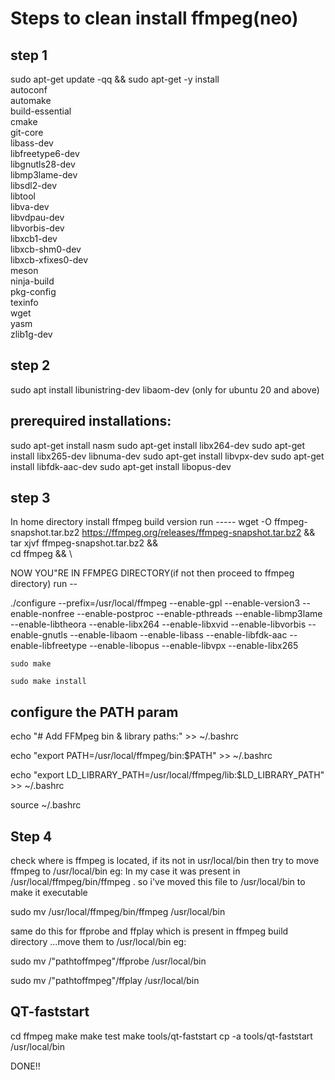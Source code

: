 # Steps to clean install ffmpeg(neo)

## step 1
 sudo apt-get update -qq && sudo apt-get -y install \
  autoconf \
  automake \
  build-essential \
  cmake \
  git-core \
  libass-dev \
  libfreetype6-dev \
  libgnutls28-dev \
  libmp3lame-dev \
  libsdl2-dev \
  libtool \
  libva-dev \
  libvdpau-dev \
  libvorbis-dev \
  libxcb1-dev \
  libxcb-shm0-dev \
  libxcb-xfixes0-dev \
  meson \
  ninja-build \
  pkg-config \
  texinfo \
  wget \
  yasm \
  zlib1g-dev
  
  ## step 2
  sudo apt install libunistring-dev libaom-dev  (only for ubuntu 20 and above)
  
  ## prerequired installations:
  sudo apt-get install nasm
  sudo apt-get install libx264-dev
  sudo apt-get install libx265-dev libnuma-dev
  sudo apt-get install libvpx-dev
  sudo apt-get install libfdk-aac-dev
  sudo apt-get install libopus-dev
  
  ## step 3
  In home directory install ffmpeg build version
  run -----
  wget -O ffmpeg-snapshot.tar.bz2 https://ffmpeg.org/releases/ffmpeg-snapshot.tar.bz2 && \
  tar xjvf ffmpeg-snapshot.tar.bz2 && \
  cd ffmpeg && \
  
  NOW YOU"RE IN FFMPEG DIRECTORY(if not then proceed to ffmpeg directory)
   run --
   
   ./configure --prefix=/usr/local/ffmpeg --enable-gpl --enable-version3 --enable-nonfree --enable-postproc --enable-pthreads --enable-libmp3lame --enable-libtheora --enable-libx264 --enable-libxvid --enable-libvorbis --enable-gnutls  --enable-libaom --enable-libass  --enable-libfdk-aac --enable-libfreetype --enable-libopus --enable-libvpx --enable-libx265 
    
    sudo make 
    
    sudo make install
    
## configure the PATH param

echo "# Add FFMpeg bin & library paths:" >> ~/.bashrc

echo "export PATH=/usr/local/ffmpeg/bin:$PATH" >> ~/.bashrc

echo "export LD_LIBRARY_PATH=/usr/local/ffmpeg/lib:$LD_LIBRARY_PATH" >> ~/.bashrc

source ~/.bashrc

## Step 4
check where is ffmpeg is located, if its not in usr/local/bin then try to move ffmpeg to /usr/local/bin
eg:
In my case it was present in /usr/local/ffmpeg/bin/ffmpeg . so i've moved this file to /usr/local/bin to make it executable

 sudo mv /usr/local/ffmpeg/bin/ffmpeg /usr/local/bin
 
 same do this for ffprobe and ffplay which is present in ffmpeg build directory ...move them to /usr/local/bin
 eg:
 
 sudo mv /"pathtoffmpeg"/ffprobe /usr/local/bin
 
 sudo mv /"pathtoffmpeg"/ffplay /usr/local/bin
 
 ## QT-faststart
 
 cd ffmpeg
 make
 make test
 make tools/qt-faststart
 cp -a tools/qt-faststart /usr/local/bin
 
 
 
 DONE!!
 

    
  
  
  
